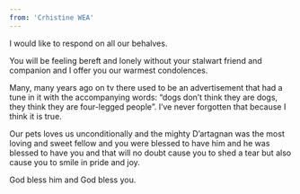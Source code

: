 ```yaml
---
from: 'Crhistine WEA'
---
```


I would like to respond on all our behalves.

You will be feeling bereft and lonely without your stalwart friend and companion and I offer you our warmest condolences.

Many, many years ago on tv there used to be an advertisement that had a tune in it with the accompanying words: “dogs don’t think they are dogs, they think they are four-legged people”. I’ve never forgotten that because I think it is true.

Our pets loves us unconditionally and the mighty D’artagnan was the most loving and sweet fellow and you were blessed to have him and he was blessed to have you and that will no doubt cause you to shed a tear but also cause you to smile in pride and joy.

God bless him and God bless you. 